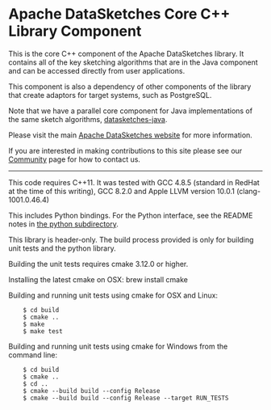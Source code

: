 # Apache DataSketches Core C++ Library Component
This is the core C++ component of the Apache DataSketches library.  It contains all of the key sketching algorithms that are in the Java component and can be accessed directly from user applications. 

This component is also a dependency of other components of the library that create adaptors for target systems, such as PostgreSQL.

Note that we have a parallel core component for Java implementations of the same sketch algorithms, 
[datasketches-java](https://github.com/apache/datasketches-java).

Please visit the main [Apache DataSketches website](https://datasketches.apache.org) for more information. 

If you are interested in making contributions to this site please see our [Community](https://datasketches.apache.org/docs/Community/) page for how to contact us.

---

This code requires C++11. It was tested with GCC 4.8.5 (standard in RedHat at the time of this writing), GCC 8.2.0 and Apple LLVM version 10.0.1 (clang-1001.0.46.4)

This includes Python bindings. For the Python interface, see the README notes in [the python subdirectory](https://github.com/apache/datasketches-cpp/tree/master/python).

This library is header-only. The build process provided is only for building unit tests and the python library.

Building the unit tests requires cmake 3.12.0 or higher.

Installing the latest cmake on OSX: brew install cmake

Building and running unit tests using cmake for OSX and Linux:

```
	$ cd build
	$ cmake ..
	$ make
	$ make test
```

Building and running unit tests using cmake for Windows from the command line:

```
	$ cd build
	$ cmake ..
	$ cd ..
	$ cmake --build build --config Release
	$ cmake --build build --config Release --target RUN_TESTS
```

